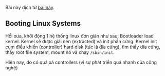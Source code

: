 Bài này dịch từ [bài này](https://web.archive.org/web/20150430223035/http://archlinux.me/brain0/2010/02/13/early-userspace-in-arch-linux/).

## Booting Linux Systems

Hồi xưa, khởi động 1 hệ thống linux đơn giản như sau: Bootloader load kernel. Kernel sẽ được giải nén (extracted) và init phần cứng. Kernel init cụm điều khiển (controller) hard disk (tức là đĩa cứng), tìm thấy dĩa cứng, thấy root file system, mount nó và chạy `/sbin/init`.

Hiện nay, do có quá xá controllers (vì sự phát triển quá nhanh của công nghệ)